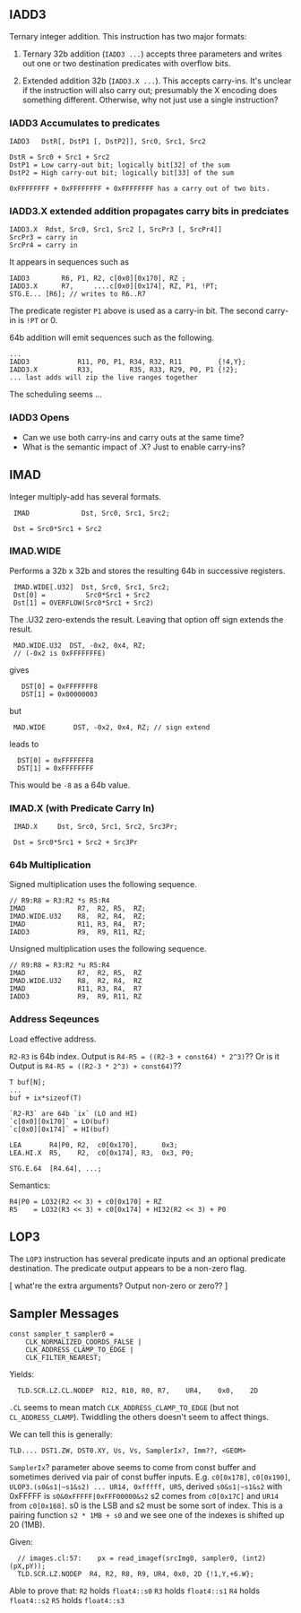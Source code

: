 


## IADD3

Ternary integer addition.  This instruction has two major formats:

1. Ternary 32b addition (`IADD3 ...`) accepts three parameters and writes
   out one or two destination predicates with overflow bits.

2. Extended addition 32b (`IADD3.X ...`).
   This accepts carry-ins.  It's unclear if the instruction will also
   carry out; presumably the X encoding does something different.
   Otherwise, why not just use a single instruction?


### IADD3 Accumulates to predicates

    IADD3   DstR[, DstP1 [, DstP2]], Src0, Src1, Src2

    DstR = Src0 + Src1 + Src2
    DstP1 = Low carry-out bit; logically bit[32] of the sum
    DstP2 = High carry-out bit; logically bit[33] of the sum

    0xFFFFFFFF + 0xFFFFFFFF + 0xFFFFFFFF has a carry out of two bits.


### IADD3.X extended addition propagates carry bits in predciates

    IADD3.X  Rdst, Src0, Src1, Src2 [, SrcPr3 [, SrcPr4]]
    SrcPr3 = carry in
    SrcPr4 = carry in

It appears in sequences such as

    IADD3        R6, P1, R2, c[0x0][0x170], RZ ;
    IADD3.X      R7,     ....c[0x0][0x174], RZ, P1, !PT;
    STG.E... [R6]; // writes to R6..R7

The predicate register `P1` above is used as a carry-in bit.
The second carry-in is `!PT` or 0.

64b addition will emit sequences such as the following.

    ...
    IADD3            R11, P0, P1, R34, R32, R11         {!4,Y};
    IADD3.X          R33,         R35, R33, R29, P0, P1 {!2};
    ... last adds will zip the live ranges together


The scheduling seems ...


### IADD3 Opens

- Can we use both carry-ins and carry outs at the same time?
- What is the semantic impact of .X?  Just to enable carry-ins?



## IMAD
Integer multiply-add has several formats.

     IMAD             Dst, Src0, Src1, Src2;

     Dst = Src0*Src1 + Src2


### IMAD.WIDE

Performs a 32b x 32b and stores the resulting 64b in successive registers.

     IMAD.WIDE[.U32]  Dst, Src0, Src1, Src2;
     Dst[0] =          Src0*Src1 + Src2
     Dst[1] = OVERFLOW(Src0*Src1 + Src2)

The .U32 zero-extends the result.
Leaving that option off sign extends the result.

     MAD.WIDE.U32  DST, -0x2, 0x4, RZ;
     // (-0x2 is 0xFFFFFFFE)

gives

       DST[0] = 0xFFFFFFF8
       DST[1] = 0x00000003

but

     MAD.WIDE       DST, -0x2, 0x4, RZ; // sign extend

leads to

      DST[0] = 0xFFFFFFF8
      DST[1] = 0xFFFFFFFF

This would be `-8` as a 64b value.



### IMAD.X (with Predicate Carry In)

     IMAD.X     Dst, Src0, Src1, Src2, Src3Pr;

     Dst = Src0*Src1 + Src2 + Src3Pr


### 64b Multiplication

Signed multiplication uses the following sequence.

    // R9:R8 = R3:R2 *s R5:R4
    IMAD             R7,  R2, R5,  RZ;
    IMAD.WIDE.U32    R8,  R2, R4,  RZ;
    IMAD             R11, R3, R4,  R7;
    IADD3            R9,  R9, R11, RZ;

  Unsigned multiplication uses the following sequence.

    // R9:R8 = R3:R2 *u R5:R4
    IMAD             R7,  R2, R5,  RZ
    IMAD.WIDE.U32    R8,  R2, R4,  RZ
    IMAD             R11, R3, R4,  R7
    IADD3            R9,  R9, R11, RZ


### Address Seqeunces
Load effective address.

`R2-R3` is 64b index.
Output is `R4-R5 = ((R2-3 + const64) * 2^3)`??
Or is it
Output is `R4-R5 = ((R2-3 * 2^3) + const64)`??

    T buf[N];
    ...
    buf + ix*sizeof(T)

    `R2-R3` are 64b `ix` (LO and HI)
    `c[0x0][0x170]` = LO(buf)
    `c[0x0][0x174]` = HI(buf)

    LEA       R4|P0, R2,  c0[0x170],      0x3;
    LEA.HI.X  R5,    R2,  c0[0x174], R3,  0x3, P0;

    STG.E.64  [R4.64], ...;

Semantics:

    R4|P0 = LO32(R2 << 3) + c0[0x170] + RZ
    R5    = LO32(R3 << 3) + c0[0x174] + HI32(R2 << 3) + P0


## LOP3

The `LOP3` instruction has several predicate inputs and an optional
predicate destination.  The predicate output appears to be a non-zero flag.

[ what're the extra arguments? Output non-zero or zero?? ]



## Sampler Messages


    const sampler_t sampler0 =
        CLK_NORMALIZED_COORDS_FALSE |
        CLK_ADDRESS_CLAMP_TO_EDGE |
        CLK_FILTER_NEAREST;

Yields:

      TLD.SCR.LZ.CL.NODEP  R12, R10, R0, R7,    UR4,    0x0,    2D


`.CL` seems to mean match `CLK_ADDRESS_CLAMP_TO_EDGE` (but not `CL_ADDRESS_CLAMP`).
Twiddling the others doesn't seem to affect things.

We can tell this is generally:

    TLD.... DST1.ZW, DST0.XY, Us, Vs, SamplerIx?, Imm??, <GEOM>

`SamplerIx`? parameter above seems to come from const buffer and sometimes
derived via pair of const buffer inputs.
E.g. `c0[0x178]`, `c0[0x190]`, `ULOP3.(s0&s1|~s1&s2) ... UR14, 0xfffff, UR5`, derived
`s0&s1|~s1&s2` with 0xFFFFF is `s0&0xFFFFF|0xFFF00000&s2`
s2 comes from `c0[0x17C]` and `UR14` from `c0[0x168]`.
s0 is the LSB and s2 must be some sort of index.
This is a pairing function `s2 * 1MB + s0` and we see one of the indexes is shifted up 20 (1MB).

Given:

      // images.cl:57:    px = read_imagef(srcImg0, sampler0, (int2)(pX,pY));
      TLD.SCR.LZ.NODEP  R4, R2, R8, R9, UR4, 0x0, 2D {!1,Y,+6.W};

Able to prove that:
 `R2` holds `float4::s0`
 `R3` holds `float4::s1`
 `R4` holds `float4::s2`
 `R5` holds `float4::s3`
